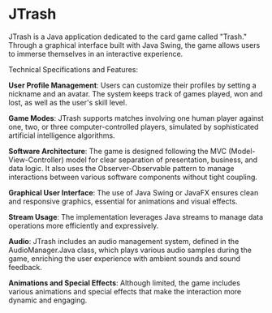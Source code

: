 # JTrash
JTrash is a Java application dedicated to the card game called "Trash." Through a graphical interface built with Java Swing, the game allows users to immerse themselves in an interactive experience.

Technical Specifications and Features:

**User Profile Management**: Users can customize their profiles by setting a nickname and an avatar. The system keeps track of games played, won and lost, as well as the user's skill level.

**Game Modes**: JTrash supports matches involving one human player against one, two, or three computer-controlled players, simulated by sophisticated artificial intelligence algorithms.

**Software Architecture**: The game is designed following the MVC (Model-View-Controller) model for clear separation of presentation, business, and data logic. It also uses the Observer-Observable pattern to manage interactions between various software components without tight coupling.

**Graphical User Interface**: The use of Java Swing or JavaFX ensures clean and responsive graphics, essential for animations and visual effects.

**Stream Usage**: The implementation leverages Java streams to manage data operations more efficiently and expressively.

**Audio**: JTrash includes an audio management system, defined in the AudioManager.Java class, which plays various audio samples during the game, enriching the user experience with ambient sounds and sound feedback.

**Animations and Special Effects**: Although limited, the game includes various animations and special effects that make the interaction more dynamic and engaging.
